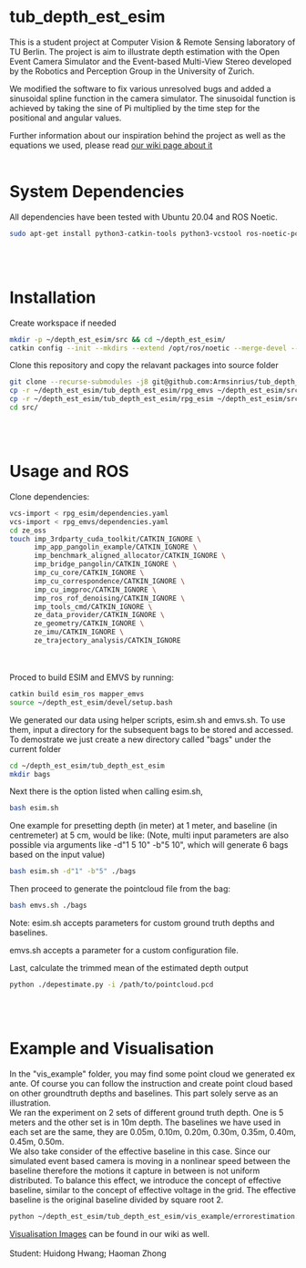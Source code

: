 # tub_depth_est_esim
This is a student project at Computer Vision & Remote Sensing laboratory of TU Berlin. The project is aim to illustrate depth estimation with the Open Event Camera Simulator and the Event-based Multi-View Stereo developed by the Robotics and Perception Group in the University of Zurich.

We modified the software to fix various unresolved bugs and added a sinusoidal spline function in the camera simulator. The sinusoidal function is achieved by taking the sine of Pi multiplied by the time step for the positional and angular values.

Further information about our inspiration behind the project as well as the equations we used, please read [our wiki page about it](https://github.com/Armsinrius/tub_depth_est_esim/wiki/Project-Idea)
<br /> <br />
# System Dependencies
All dependencies have been tested with Ubuntu 20.04 and ROS Noetic.

```bash
sudo apt-get install python3-catkin-tools python3-vcstool ros-noetic-pcl-ros libproj-dev libglfw3 libglfw3-dev libglm-dev ros-noetic-hector-trajectory-server
```
<br /> <br />
# Installation

Create workspace if needed
```bash
mkdir -p ~/depth_est_esim/src && cd ~/depth_est_esim/
catkin config --init --mkdirs --extend /opt/ros/noetic --merge-devel --cmake-args -DCMAKE_BUILD_TYPE=Release
```

Clone this repository and copy the relavant packages into source folder

```bash
git clone --recurse-submodules -j8 git@github.com:Armsinrius/tub_depth_est_esim.git
cp -r ~/depth_est_esim/tub_depth_est_esim/rpg_emvs ~/depth_est_esim/src
cp -r ~/depth_est_esim/tub_depth_est_esim/rpg_esim ~/depth_est_esim/src
cd src/
```
<br /> <br />
# Usage and ROS

Clone dependencies:

```bash
vcs-import < rpg_esim/dependencies.yaml
vcs-import < rpg_emvs/dependencies.yaml
cd ze_oss
touch imp_3rdparty_cuda_toolkit/CATKIN_IGNORE \
      imp_app_pangolin_example/CATKIN_IGNORE \
      imp_benchmark_aligned_allocator/CATKIN_IGNORE \
      imp_bridge_pangolin/CATKIN_IGNORE \
      imp_cu_core/CATKIN_IGNORE \
      imp_cu_correspondence/CATKIN_IGNORE \
      imp_cu_imgproc/CATKIN_IGNORE \
      imp_ros_rof_denoising/CATKIN_IGNORE \
      imp_tools_cmd/CATKIN_IGNORE \
      ze_data_provider/CATKIN_IGNORE \
      ze_geometry/CATKIN_IGNORE \
      ze_imu/CATKIN_IGNORE \
      ze_trajectory_analysis/CATKIN_IGNORE
```
<br /> <br />
Proced to build ESIM and EMVS by running:
```bash
catkin build esim_ros mapper_emvs
source ~/depth_est_esim/devel/setup.bash
```

We generated our data using helper scripts, esim.sh and emvs.sh. To use them, input a directory for the subsequent bags to be stored and accessed.
To demostrate we just create a new directory called "bags" under the current folder

```bash
cd ~/depth_est_esim/tub_depth_est_esim
mkdir bags 
```
Next there is the option listed when calling esim.sh, 
```bash
bash esim.sh
```
One example for presetting depth (in meter) at 1 meter, and baseline (in centremeter) at 5 cm, would be like: (Note, multi input parameters are also possible via arguments like -d"1 5 10" -b"5 10", which will generate 6 bags based on the input value)
```bash
bash esim.sh -d"1" -b"5" ./bags
```
Then proceed to generate the pointcloud file from the bag:
```bash
bash emvs.sh ./bags
```
Note:
esim.sh accepts parameters for custom ground truth depths and baselines.

emvs.sh accepts a parameter for a custom configuration file.

Last, calculate the trimmed mean of the estimated depth output
```bash
python ./depestimate.py -i /path/to/pointcloud.pcd
```
<br /> <br />
# Example and Visualisation
In the "vis_example" folder, you may find some point cloud we generated ex ante. Of course you can follow the instruction and create point cloud based on other groundtruth depths and baselines. This part solely serve as an illustration.<br />
We ran the experiment on 2 sets of different ground truth depth. One is 5 meters and the other set is in 10m depth. The baselines we have used in each set are the same, they are 0.05m, 0.10m, 0.20m, 0.30m, 0.35m, 0.40m, 0.45m, 0.50m. <br />
We also take consider of the effective baseline in this case. Since our simulated event based camera is moving in a nonlinear speed between the baseline therefore the motions it capture in between is not uniform distributed. To balance this effect, we introduce the concept of effective baseline, similar to the concept of effective voltage in the grid. The effective baseline is the original baseline divided by square root 2.

```bash
python ~/depth_est_esim/tub_depth_est_esim/vis_example/errorestimation.py
```
[Visualisation Images](https://github.com/Armsinrius/tub_depth_est_esim/wiki/Pictures-of-the-example-output) can be found in our wiki as well. <br /> <br />
Student: Huidong Hwang; Haoman Zhong
